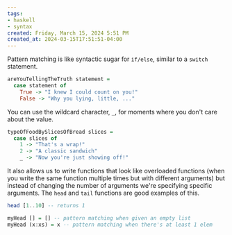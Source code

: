 ```yaml
---
tags: 
- haskell
- syntax
created: Friday, March 15, 2024 5:51 PM
created_at: 2024-03-15T17:51:51-04:00
---
```

Pattern matching is like syntactic sugar for `if/else`, similar to a `switch` statement.

```haskell
areYouTellingTheTruth statement =
  case statement of
    True -> "I knew I could count on you!"
    False -> "Why you lying, little, ..."
```

You can use the wildcard character, `_`, for moments where you don't care about the value.

```haskell
typeOfFoodBySlicesOfBread slices =
  case slices of
    1 -> "That's a wrap!"
    2 -> "A classic sandwich"
    _ -> "Now you're just showing off!"
```
 
 It also allows us to write functions that look like overloaded functions (when you write the same function multiple times but with different arguments) but instead of changing the number of arguments we're specifying specific arguments. The `head` and `tail` functions are good examples of this.

```haskell
head [1..10] -- returns 1

myHead [] = [] -- pattern matching when given an empty list
myHead (x:xs) = x -- pattern matching when there's at least 1 elem
```